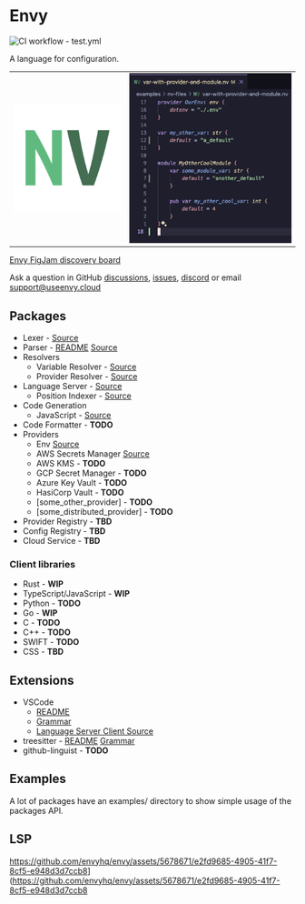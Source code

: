 # Envy

![CI workflow - test.yml](https://github.com/envyhq/envy/actions/workflows/test.yml/badge.svg?branch=main)

A language for configuration.

|                                                            |                                                                                                             |
| ---------------------------------------------------------- | ----------------------------------------------------------------------------------------------------------- |
| ![Envy logo](./docs/assets/images/discord-server-logo.png) | ![Envy (.nv) syntax highlighting](./extensions/vscode/docs/assets/images/vscode-nv-syntax-highlighting.png) |

[Envy FigJam discovery board](https://www.figma.com/file/YLWiYaLvchfUlrbmr4P0M2/NV-Discovery?type=whiteboard&node-id=0%3A1&t=7aag2YKaHTLDS4lW-1)

Ask a question in GitHub
[discussions](https://github.com/envyhq/envy/discussions),
[issues](https://github.com/envyhq/envy/issues),
[discord](https://discord.gg/tRmdFySx) or email [support@useenvy.cloud](mailto:support@useenvy.cloud)

## Packages

- Lexer - [Source](./packages/lexer/src/lib.rs)
- Parser - [README](./lang/packages/parser/README.md) [Source](./packages/parser/src/lib.rs)
- Resolvers
  - Variable Resolver - [Source](./packages/resolvers/var/src/lib.rs)
  - Provider Resolver - [Source](./packages/resolvers/provider/lib.rs)
- Language Server - [Source](./packages/language-server/src/main.rs)
  - Position Indexer - [Source](./packages/position_indexer/src/lib.rs)
- Code Generation
  - JavaScript - [Source](./packages/code-generation/javascript/src/lib.rs)
- Code Formatter - **TODO**
- Providers
  - Env [Source](./packages/providers/providers/env/src/lib.rs)
  - AWS Secrets Manager [Source](./packages/providers/providers/aws-secrets-manager/src/lib.rs)
  - AWS KMS - **TODO**
  - GCP Secret Manager - **TODO**
  - Azure Key Vault - **TODO**
  - HasiCorp Vault - **TODO**
  - [some_other_provider] - **TODO**
  - [some_distributed_provider] - **TODO**
- Provider Registry - **TBD**
- Config Registry - **TBD**
- Cloud Service - **TBD**

### Client libraries

- Rust - **WIP**
- TypeScript/JavaScript - **WIP**
- Python - **TODO**
- Go - **WIP**
- C - **TODO**
- C++ - **TODO**
- SWIFT - **TODO**
- CSS - **TBD**

## Extensions

- VSCode
  - [README](./extensions/vscode/README.md)
  - [Grammar](./extensions/vscode/syntaxes/nv.tmLanguage.json)
  - [Language Server Client Source](./extensions/vscode/language-server-client/extension.ts)
- treesitter - [README](./extensions/tree-sitter/README.md) [Grammar](./extensions/tree-sitter/grammar.js)
- github-linguist - **TODO**

## Examples

A lot of packages have an examples/ directory to show
simple usage of the packages API.

## LSP

<https://github.com/envyhq/envy/assets/5678671/e2fd9685-4905-41f7-8cf5-e948d3d7ccb8>](<https://github.com/envyhq/envy/assets/5678671/e2fd9685-4905-41f7-8cf5-e948d3d7ccb8>
